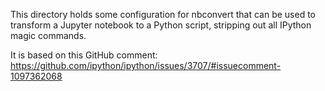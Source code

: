 This directory holds some configuration for nbconvert that can be used to transform
a Jupyter notebook to a Python script, stripping out all IPython magic commands.

It is based on this GitHub comment:
https://github.com/ipython/ipython/issues/3707/#issuecomment-1097362068